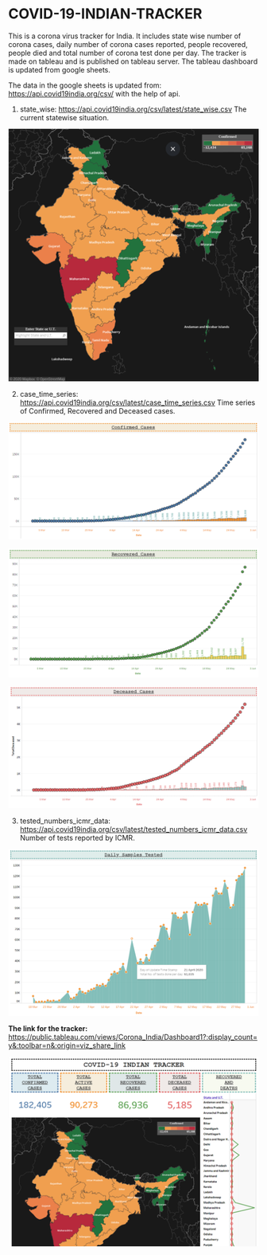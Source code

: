 # COVID-19-INDIAN-TRACKER

This is a corona virus tracker for India. It includes state wise number of corona cases, daily number of corona cases reported, people recovered, people died and total number of corona test done per day. The tracker is made on tableau and is published on tableau server. The tableau dashboard is updated from google sheets. 

The data in the google sheets is updated from: https://api.covid19india.org/csv/ with the help of api. 


1. state_wise:	https://api.covid19india.org/csv/latest/state_wise.csv	The current statewise situation.



![](images/image2.png)



2. case_time_series:	https://api.covid19india.org/csv/latest/case_time_series.csv	Time series of Confirmed, Recovered and Deceased cases.

![](images/image3.png)



![](images/image4.png)



![](images/image5.png)



3. tested_numbers_icmr_data:	https://api.covid19india.org/csv/latest/tested_numbers_icmr_data.csv	Number of tests reported by ICMR.


![](images/image6.png)



**The link for the tracker:** https://public.tableau.com/views/Corona_India/Dashboard1?:display_count=y&:toolbar=n&:origin=viz_share_link


![](images/image1.png)
